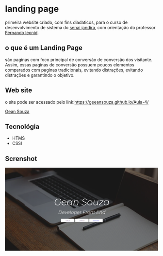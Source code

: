 # landing page
primeira website criado, com fins diadaticos, para o curso de desenvolvimento de sistema do [senai jandira](https://jandira.sp.senai.br/), com orientação do professor [Fernando leonid](https://github.com/FernandoLeonid).
## o que é um Landing Page
são paginas com foco principal de conversão de conversão dos visitante. Assim, essas paginas de conversão possuem poucos elementos comparados com paginas tradicionais, evitando distrações, evitando distrações e garantindo o objetivo.
## Web site
o site pode ser acessado pelo link:https://geeansouza.github.io/Aula-4/

[Gean Souza](https://github.com/Geeansouza)
## Tecnológia
* HTMS
* CSSI
## Screnshot

![](site.png)